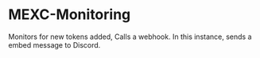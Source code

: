 # MEXC-Monitoring

Monitors for new tokens added, Calls a webhook.
In this instance, sends a embed message to Discord. 
